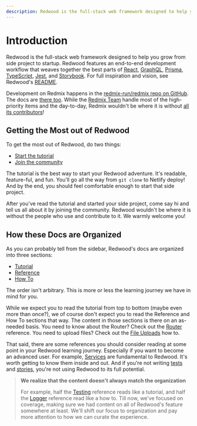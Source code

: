 ```yaml
---
description: Redwood is the full-stack web framework designed to help you grow from side project to startup
---
```


# Introduction

Redwood is the full-stack web framework designed to help you grow from side project to startup.
Redwood features an end-to-end development workflow that weaves together the best parts of [React](https://react.dev/), [GraphQL](https://graphql.org/), [Prisma](https://www.prisma.io/), [TypeScript](https://www.typescriptlang.org/), [Jest](https://jestjs.io/), and [Storybook](https://storybook.js.org/).
For full inspiration and vision, see Redwood's [README](https://github.com/redmix-run/redmix/blob/main/README.md).

Development on Redmix happens in the [redmix-run/redmix repo on GitHub](https://github.com/redmix-run/redmix).
The docs are [there too](https://github.com/redmix-run/redmix/tree/main/docs).
While the [Redmix Team](https://github.com/redmix-run/redmix#the-redmix-team)
handle most of the high-priority items and the day-to-day, Redmix wouldn't be
where it is without [all its contributors](https://github.com/redmix-run/redmix#all-contributors)!

## Getting the Most out of Redwood

To get the most out of Redwood, do two things:

- [Start the tutorial](tutorial/foreword.md)
- [Join the community](https://redwoodjs.com/community)

The tutorial is the best way to start your Redwood adventure.
It's readable, feature-ful, and fun.
You'll go all the way from `git clone` to Netlify deploy!
And by the end, you should feel comfortable enough to start that side project.

After you've read the tutorial and started your side project, come say hi and tell us all about it by joining the community.
Redwood wouldn't be where it is without the people who use and contribute to it.
We warmly welcome you!

## How these Docs are Organized

As you can probably tell from the sidebar, Redwood's docs are organized into three sections:

- [Tutorial](tutorial/foreword.md)
- [Reference](index)
- [How To](how-to/index)

The order isn't arbitrary.
This is more or less the learning journey we have in mind for you.

While we expect you to read the tutorial from top to bottom (maybe even more than once?), we of course don't expect you to read the Reference and How To sections that way.
The content in those sections is there on an as-needed basis.
You need to know about the Router? Check out the [Router](router.md) reference.
You need to upload files? Check out the [File Uploads](how-to/file-uploads.md) how to.

That said, there are some references you should consider reading at some point in your Redwood learning journey.
Especially if you want to become an advanced user.
For example, [Services](services.md) are fundamental to Redwood.
It's worth getting to know them inside and out.
And if you're not writing [tests](testing.md) and [stories](storybook.md), you're not using Redwood to its full potential.

> **We realize that the content doesn't always match the organization**
>
> For example, half the [Testing](testing.md) reference reads like a tutorial, and half the [Logger](logger.md) reference read like a how to.
> Till now, we've focused on coverage, making sure we had content on all of Redwood's feature somewhere at least.
> We'll shift our focus to organization and pay more attention to how we can curate the experience.
